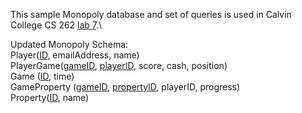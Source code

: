 This sample Monopoly database and set of queries is used in Calvin College
CS 262 [lab 7](https://cs.calvin.edu/courses/cs/262/kvlinden/07is/lab.html).\

Updated Monopoly Schema:\
Player(<ins>ID</ins>, emailAddress, name)\
PlayerGame(<ins>gameID</ins>, <ins>playerID</ins>, score, cash, position)\
Game (<ins>ID</ins>, time)\
GameProperty (<ins>gameID</ins>, <ins>propertyID</ins>, playerID, progress)\
Property(<ins>ID</ins>, name)